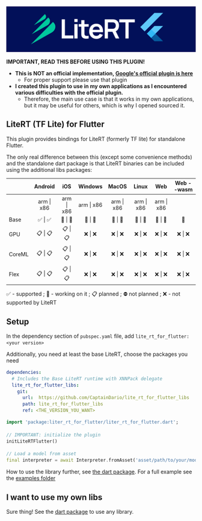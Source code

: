 
<p align="center">
    <br>
    <img src="./.github/readme/lite_rt_for_flutter.jpg"/>
    </br>
</p>

**IMPORTANT, READ THIS BEFORE USING THIS PLUGIN!**
* **This is NOT an official implementation, [Google's official plugin is here](https://pub.dev/packages/tflite_flutter)**
  * For proper support please use that plugin
* **I created this plugin to use in my own applications as I encountered various difficulties with the official plugin.**
  * Therefore, the main use case is that it works in my own applications, but it may be useful for others, which is why I opened sourced it.

## LiteRT (TF Lite) for Flutter

This plugin provides bindings for LiteRT (formerly TF lite) for standalone Flutter.

The only real difference between this (except some convenience methods) and the standalone dart package is that LiteRT binaries can be included using the additional libs packages:

|        |   Android  |     iOS    |   Windows  |    MacOS   |    Linux   |     Web    | Web --wasm |
|--------|:----------:|:----------:|:----------:|:----------:|:----------:|:----------:|:----------:|
|        | arm \| x86 | arm \| x86 | arm \| x86 | arm \| x86 | arm \| x86 | arm \| x86 |            |
| Base   |   ✅ \| ✅   |   🚧 \| 🚧   |   🚧 \| 🚧   |   🚧 \| 🚧   |   🚧 \| 🚧   |   🚧 \| 🚧   |      🚧     |
| GPU    |   📋 \| 📋   |   📋 \| 📋   |   ❌ \| ❌   |   ❌ \| ❌   |   ❌ \| ❌   |   ❌ \| ❌   |   ❌ \| ❌   |
| CoreML |   📋 \| 📋   |   📋 \| 📋   |   ❌ \| ❌   |   ❌ \| ❌   |   ❌ \| ❌   |   ❌ \| ❌   |   ❌ \| ❌   |
| Flex   |   📋 \| 📋   |   📋 \| 📋   |   ❌ \| ❌   |   ❌ \| ❌   |   ❌ \| ❌   |   ❌ \| ❌   |   ❌ \| ❌   |

✅ - supported ; 🚧 - working on it ; 📋 planned ; ⛔️ not planned ; ❌ - not supported by LiteRT

## Setup

In the dependency section of `pubspec.yaml` file, add `lite_rt_for_flutter: <your version>`

Additionally, you need at least the base LiteRT, choose the packages you need

```yaml
dependencies:
  # Includes the Base LiteRT runtime with XNNPack delegate
  lite_rt_for_flutter_libs:
    git:
      url:  https://github.com/CaptainDario/lite_rt_for_flutter_libs
      path: lite_rt_for_flutter_libs
      ref: <THE_VERSION_YOU_WANT>
```

```dart
import 'package:liter_rt_for_flutter/liter_rt_for_flutter.dart';

// IMPORTANT: initialize the plugin
initLiteRTFlutter()

// Load a model from asset
final interpreter = await Interpreter.fromAsset('asset/path/to/your/model.tflite');

``` 

How to use the library further, see [the dart package](https://github.com/CaptainDario/lite_rt_for_dart?tab=readme-ov-file#example).
For a full example see the [examples folder](./example/)

## I want to use my own libs

Sure thing! See the [dart package](https://github.com/CaptainDario/lite_rt_for_dart) to use any library. 
